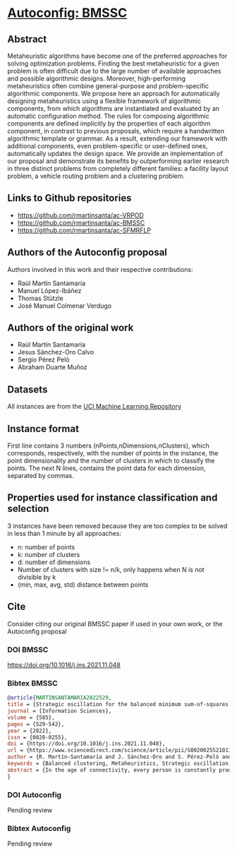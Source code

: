# [Autoconfig: BMSSC](https://doi.org/XXXXXX)

## Abstract 
Metaheuristic algorithms have become one of the preferred approaches for
solving optimization problems. Finding the best metaheuristic for a given
problem is often difficult due to the large number of available approaches
and possible algorithmic designs. Moreover, high-performing metaheuristics
often combine general-purpose and problem-specific algorithmic components.
We propose here an approach for automatically designing metaheuristics using
a flexible framework of algorithmic components, from which algorithms
are instantiated and evaluated by an automatic configuration method. The
rules for composing algorithmic components are defined implicitly by the
properties of each algorithm component, in contrast to previous proposals,
which require a handwritten algorithmic template or grammar. As a result,
extending our framework with additional components, even problem-specific
or user-defined ones, automatically updates the design space. We provide
an implementation of our proposal and demonstrate its benefits by outperforming
earlier research in three distinct problems from completely different
families: a facility layout problem, a vehicle routing problem and a clustering
problem.

## Links to Github repositories
- https://github.com/rmartinsanta/ac-VRPOD
- https://github.com/rmartinsanta/ac-BMSSC
- https://github.com/rmartinsanta/ac-SFMRFLP


## Authors of the Autoconfig proposal
Authors involved in this work and their respective contributions:
- Raúl Martín Santamaría
- Manuel López-Ibáñez
- Thomas Stützle
- José Manuel Colmenar Verdugo


## Authors of the original work
- Raúl Martín Santamaría
- Jesus Sánchez-Oro Calvo
- Sergio Pérez Peló
- Abraham Duarte Muñoz

## Datasets

All instances are from the [UCI Machine Learning Repository](https://archive.ics.uci.edu/ml/index.php)

## Instance format
First line contains 3 numbers (nPoints,nDimensions,nClusters), which corresponds, respectively,
with the number of points in the instance, the point dimensionality and the number of clusters in which to classify the points.
The next N lines, contains the point data for each dimension, separated by commas.

## Properties used for instance classification and selection
3 instances have been removed because they are too complex to be solved in less than 1 minute by all approaches: 

- n: number of points
- k: number of clusters
- d: number of dimensions
- Number of clusters with size != n/k, only happens when N is not divisible by k
- (min, max, avg, std) distance between points

## Cite
Consider citing our original BMSSC paper if used in your own work, or the Autoconfig proposal

### DOI BMSSC
https://doi.org/10.1016/j.ins.2021.11.048

### Bibtex BMSSC
```bibtex
@article{MARTINSANTAMARIA2022529,
title = {Strategic oscillation for the balanced minimum sum-of-squares clustering problem},
journal = {Information Sciences},
volume = {585},
pages = {529-542},
year = {2022},
issn = {0020-0255},
doi = {https://doi.org/10.1016/j.ins.2021.11.048},
url = {https://www.sciencedirect.com/science/article/pii/S0020025521011701},
author = {R. Martín-Santamaría and J. Sánchez-Oro and S. Pérez-Peló and A. Duarte},
keywords = {Balanced clustering, Metaheuristics, Strategic oscillation, GRASP, Infeasibility},
abstract = {In the age of connectivity, every person is constantly producing large amounts of data every minute: social networks, information about trips, work connections, etc. These data will only become useful information if we are able to analyze and extract the most relevant features from it, which depends on the field of analysis. This task is usually performed by clustering data into similar groups with the aim of finding similarities and differences among them. However, the vast amount of data available makes traditional analysis obsolete for real-life datasets. This paper addresses the problem of dividing a set of elements into a predefined number of equally-sized clusters. In order to do so, we propose a Strategic Oscillation approach combined with a Greedy Randomized Adaptive Search Procedure. The computational experiments section firstly tunes the parameters of the algorithm and studies the influence of the proposed strategies. Then, the best variant is compared with the current state-of-the-art method over the same set of instances. The obtained results show the superiority of the proposal using two different clustering metrics: MSE (Mean Square Error) and Davies-Bouldin index.}
}
```

### DOI Autoconfig
Pending review

### Bibtex Autoconfig
Pending review